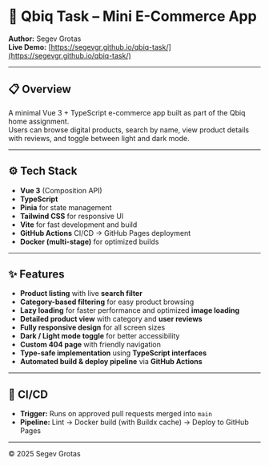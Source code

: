 # 🛒 Qbiq Task – Mini E-Commerce App

**Author:** Segev Grotas  
**Live Demo:** [https://segevgr.github.io/qbiq-task/](https://segevgr.github.io/qbiq-task/)

---

## 📋 Overview

A minimal Vue 3 + TypeScript e-commerce app built as part of the Qbiq home assignment.  
Users can browse digital products, search by name, view product details with reviews, and toggle between light and dark mode.

---

## ⚙️ Tech Stack

- **Vue 3** (Composition API)
- **TypeScript**
- **Pinia** for state management
- **Tailwind CSS** for responsive UI
- **Vite** for fast development and build
- **GitHub Actions** CI/CD → GitHub Pages deployment
- **Docker (multi-stage)** for optimized builds

---

## ✨ Features

- **Product listing** with live **search filter**
- **Category-based filtering** for easy product browsing
- **Lazy loading** for faster performance and optimized **image loading**
- **Detailed product view** with category and **user reviews**
- **Fully responsive design** for all screen sizes
- **Dark / Light mode toggle** for better accessibility
- **Custom 404 page** with friendly navigation
- **Type-safe implementation** using **TypeScript interfaces**
- **Automated build & deploy pipeline** via **GitHub Actions**

---

## 🧱 CI/CD

- **Trigger:** Runs on approved pull requests merged into `main`
- **Pipeline:** Lint → Docker build (with Buildx cache) → Deploy to GitHub Pages

---

© 2025 Segev Grotas
